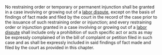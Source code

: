 No restraining order or temporary or permanent injunction shall be granted in a case involving or growing out of a [labor dispute](https://www.law.cornell.edu/definitions/uscode.php?width=840&height=800&iframe=true&def_id=29-USC-616617772-1967246987&term_occur=999&term_src=title:29:chapter:6:section:109), except on the basis of findings of fact made and filed by the court in the record of the case prior to the issuance of such restraining order or injunction; and every restraining order or injunction granted in a case involving or growing out of a [labor dispute](https://www.law.cornell.edu/definitions/uscode.php?width=840&height=800&iframe=true&def_id=29-USC-616617772-1967246987&term_occur=999&term_src=title:29:chapter:6:section:109) shall include only a prohibition of such specific act or acts as may be expressly complained of in the bill of complaint or petition filed in such case and as shall be expressly included in said findings of fact made and filed by the court as provided in this chapter.